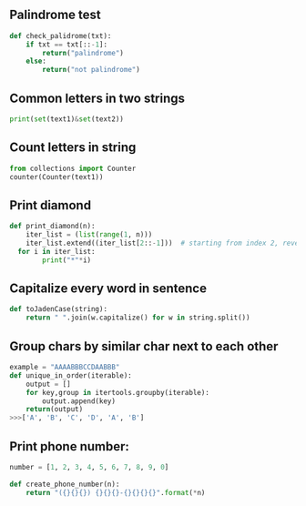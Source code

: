 ## Palindrome test

```python
def check_palidrome(txt):
	if txt == txt[::-1]:
		return("palindrome")
	else:
		return("not palindrome")
```

## Common letters in two strings
```python
print(set(text1)&set(text2))
```

## Count letters in string
```python
from collections import Counter
counter(Counter(text1))
```

## Print diamond
```python
def print_diamond(n):  
    iter_list = (list(range(1, n)))  
    iter_list.extend((iter_list[2::-1]))  # starting from index 2, reverse  
  for i in iter_list:  
        print("*"*i)
```

## Capitalize every word in sentence
```python
def toJadenCase(string):        
    return " ".join(w.capitalize() for w in string.split())
```

## Group chars by similar char next to each other
```python
example = "AAAABBBCCDAABBB"
def unique_in_order(iterable):  
    output = []  
    for key,group in itertools.groupby(iterable):  
        output.append(key)  
    return(output)
>>>['A', 'B', 'C', 'D', 'A', 'B']
```

## Print phone number:
```python
number = [1, 2, 3, 4, 5, 6, 7, 8, 9, 0]  
  
def create_phone_number(n):  
    return "({}{}{}) {}{}{}-{}{}{}{}".format(*n)
```
<!--stackedit_data:
eyJoaXN0b3J5IjpbLTkyOTAxMjI3NSwyMDUxODEwMTEzLC05Nz
YzNDAzMzUsNTg4OTEzNzcyXX0=
-->